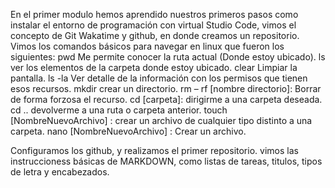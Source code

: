En el primer modulo hemos aprendido nuestros primeros pasos como instalar el entorno de programación con virtual Studio Code, vimos el concepto de  Git Wakatime y github, en donde creamos un repositorio.
Vimos los comandos básicos para navegar en linux que fueron los siguientes:
pwd Me permite conocer la ruta actual (Donde estoy ubicado).
ls ver los elementos de la carpeta donde estoy ubicado.
clear Limpiar la pantalla.
ls -la Ver detalle de la información con los permisos que tienen esos recursos.
mkdir crear un directorio.
rm – rf [nombre directorio]: Borrar de forma forzosa el recurso.
cd [carpeta]: dirigirme a una carpeta deseada.
cd .. devolverme a una ruta o carpeta anterior.
touch [NombreNuevoArchivo] : crear un archivo de cualquier tipo distinto a una carpeta.
nano [NombreNuevoArchivo] : Crear un archivo.

Configuramos los github, y realizamos el primer repositorio.
vimos las instruccioness básicas de  MARKDOWN, como listas de tareas, titulos, tipos de letra y encabezados.

